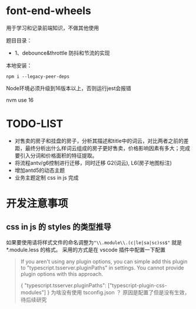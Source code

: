 # font-end-wheels
用于学习和记录前端知识，不做其他使用

题目目录：
- 1、debounce&throttle
防抖和节流的实现


本地安装：
```
npm i --legacy-peer-deps
```

Node环境必须升级到16版本以上，否则运行jest会报错

nvm use 16

# TODO-LIST
- 对售卖的房子和挂盘的房子，分析其描述和title中的词云，对比两者之前的差距，最终分析出什么样词云组成的房子更好售卖，价格影响因素有多大；完成
要引入分词和价格面积的特征提取。
- 将流程antv/g6控制进行迁移，同时迁移 G2(词云), L6(房子地图标注)
- 增加antd5的动态主题
- 业务主题定制 css in js 完成


# 开发注意事项
## css in js 的 styles 的类型推导
如果要使用请将样式文件的命名调整为`"\\.module\\.(c|le|sa|sc)ss$"` 就是 *.module.less 的格式。
采用的方式是在 vscode 插件中配置一下配置

> If you aren't using any plugin options, you can simple add this plugin to "typescript.tsserver.pluginPaths" in settings. You cannot provide plugin options with this approach.
>
> {
>   "typescript.tsserver.pluginPaths": ["typescript-plugin-css-modules"]
> }
为啥没有使用 tsconfig.json ？
原因是配置了但是没有生效，待后续研究

